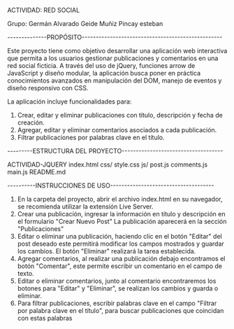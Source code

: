 ACTIVIDAD: RED SOCIAL

Grupo:  Germán Alvarado Geide
	       Muñiz Pincay esteban

--------------PROPÓSITO--------------------------------------------------

Este proyecto tiene como objetivo desarrollar una aplicación web interactiva que permita a los usuarios gestionar publicaciones y comentarios en una red social ficticia. A través del uso de jQuery, funciones arrow de JavaScript y diseño modular, la aplicación busca poner en práctica conocimientos avanzados en manipulación del DOM, manejo de eventos y diseño responsivo con CSS.

La aplicación incluye funcionalidades para:

1. Crear, editar y eliminar publicaciones con título, descripción y fecha de creación.
2. Agregar, editar y eliminar comentarios asociados a cada publicación.
3. Filtrar publicaciones por palabras clave en el título.

---------ESTRUCTURA DEL PROYECTO------------------------------------

ACTIVIDAD-JQUERY
 index.html
 css/
   style.css
 js/
   post.js
   comments.js
   main.js
 README.md

----------INSTRUCCIONES DE USO-------------------------------------

1. En la carpeta del proyecto, abrir el archivo index.html en su navegador, se recomienda utilizar la extensión Live Server. 
2. Crear una publicación, ingresar la información en título y descripción en el formulario "Crear Nuevo Post"
La publicación aparecerá en la sección "Publicaciones"
3. Editar o eliminar una publicación, haciendo clic en el botón "Editar" del post deseado este permitirá modificar los campos mostrados y guardar los cambios. El botón "Eliminar" realizará la tarea establecida. 
3. Agregar comentarios, al realizar una publicación debajo encontramos el botón "Comentar", este permite escribir un comentario en el campo de texto.
4. Editar o eliminar comentarios, junto al comentario encontraremos los botones para "Editar" y "Eliminar", se realizan los cambios y guarda o eliminar.
5. Para filtrar publicaciones, escribir palabras clave en el campo "Filtrar por palabra clave en el título", para buscar publicaciones que coincidan con estas palabras
   
